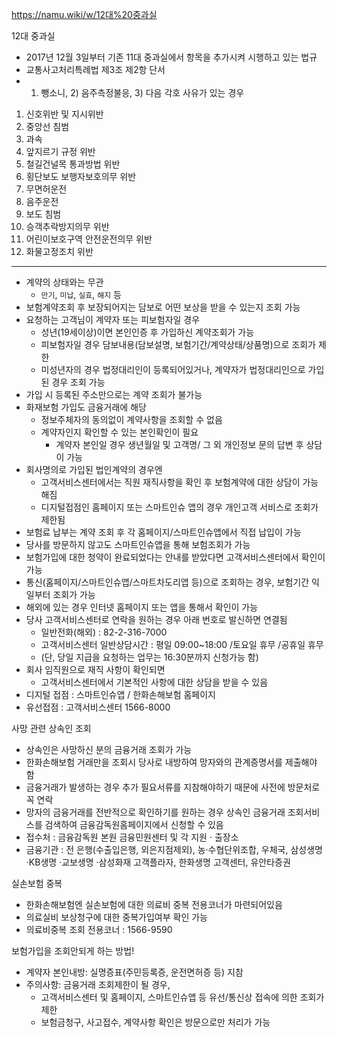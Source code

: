 https://namu.wiki/w/12대%20중과실

12대 중과실
- 2017년 12월 3일부터 기존 11대 중과실에서 항목을 추가시켜 시행하고 있는 법규
- 교통사고처리특례법 제3조 제2항 단서
- 1) 뺑소니, 2) 음주측정불응, 3) 다음 각호 사유가 있는 경우


1. 신호위반 및 지시위반
2. 중앙선 침범
3. 과속
4. 앞지르기 규정 위반
5. 철길건널목 통과방법 위반
6. 횡단보도 보행자보호의무 위반
7. 무면허운전
8. 음주운전
9. 보도 침범
10. 승객추락방지의무 위반
11. 어린이보호구역 안전운전의무 위반
12. 화물고정조치 위반


---

- 계약의 상태와는 무관
    - `만기`, `미납`, `실효`, `해지` 등
- 보험계약조회 후 보장되어지는 담보로 어떤 보상을 받을 수 있는지 조회 가능
- 요청하는 고객님이 계약자 또는 피보험자일 경우
    - 성년(19세이상)이면 본인인증 후 가입하신 계약조회가 가능
    - 피보험자일 경우 담보내용(담보설명, 보험기간/계약상태/상품명)으로 조회가 제한
    - 미성년자의 경우 법정대리인이 등록되어있거나, 계약자가 법정대리인으로 가입된 경우 조회 가능
- 가입 시 등록된 주소만으로는 계약 조회가 불가능
- 화재보험 가입도 금융거래에 해당
    - 정보주체자의 동의없이 계약사항을 조회할 수 없음
    - 계약자인지 확인할 수 있는 본인확인이 필요
        - 계약자 본인일 경우 생년월일 및 고객명/ 그 외 개인정보 문의 답변 후 상담이 가능
- 회사명의로 가입된 법인계약의 경우엔
    - 고객서비스센터에서는 직원 재직사항을 확인 후 보험계약에 대한 상담이 가능해짐
    - 디지털접점인 홈페이지 또는 스마트인슈 앱의 경우 개인고객 서비스로 조회가 제한됨
- 보험료 납부는 계약 조회 후 각 홈페이지/스마트인슈앱에서 직접 납입이 가능
- 당사를 방문하지 않고도 스마트인슈앱을 통해 보험조회가 가능
- 보험가입에 대한 청약이 완료되었다는 안내를 받았다면 고객서비스센터에서 확인이 가능
- 통신(홈페이지/스마트인슈앱/스마트차도리앱 등)으로 조회하는 경우, 보험기간 익일부터 조회가 가능
- 해외에 있는 경우 인터넷 홈페이지 또는 앱을 통해서 확인이 가능
- 당사 고객서비스센터로 연락을 원하는 경우 아래 번호로 발신하면 연결됨
    - 일반전화(해외) : 82-2-316-7000
    - 고객서비스센터 일반상담시간 :  평일 09:00~18:00 /토요일 휴무 /공휴일 휴무
    - (단, 당일 지급을 요청하는 업무는 16:30분까지 신청가능 함)
- 회사 임직원으로 재직 사항이 확인되면
    - 고객서비스센터에서 기본적인 사항에 대한 상담을 받을 수 있음
- 디지털 접점 : 스마트인슈앱 / 한화손해보험 홈페이지
- 유선접점 : 고객서비스센터 1566-8000

사망 관련 상속인 조회
- 상속인은 사망하신 분의 금융거래 조회가 가능
- 한화손해보험 거래만을 조회시 당사로 내방하여 망자와의 관계증명서를 제출해야 함
- 금융거래가 발생하는 경우 추가 필요서류를 지참해야하기 때문에 사전에 방문처로 꼭 연락
- 망자의 금융거래를 전반적으로 확인하기를 원하는 경우 상속인 금융거래 조회서비스를 검색하여 금융감독원홈페이지에서 신청할 수 있음
- 접수처 : 금융감독원 본원 금융민원센터 및 각 지원 · 출장소
- 금융기관 : 전 은행(수출입은행, 외은지점제외), 농·수협단위조합, 우체국, 삼성생명 ·KB생명 ·교보생명 ·삼성화재 고객플라자, 한화생명 고객센터, 유안타증권

실손보험 중복
- 한화손해보험엔 실손보험에 대한 의료비 중복 전용코너가 마련되어있음
- 의료실비 보상청구에 대한 중복가입여부 확인 가능
- 의료비중복 조회 전용코너 : 1566-9590

보험가입을 조회안되게 하는 방법!
- 계약자 본인내방: 실명증표(주민등록증, 운전면허증 등) 지참
- 주의사항: 금융거래 조회제한이 될 경우,
    - 고객서비스센터 및 홈페이지, 스마트인슈앱 등 유선/통신상 접속에 의한 조회가 제한
    - 보험금청구, 사고접수, 계약사항 확인은 방문으로만 처리가 가능
